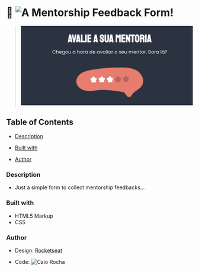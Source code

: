 # 📝 ![A Mentorship Feedback Form!](https://mentorship-form-omega.vercel.app/)

> <img src="./design/mentorship-thumbnail.png" width="560" />

## Table of Contents

  - [Description](#description)
    
  - [Built with](#built-with)

  - [Author](#author)


### Description

- Just a simple form to collect mentorship feedbacks...

### Built with

- HTML5 Markup
- CSS

### Author

- Design: [Rocketseat](https://www.rocketseat.com.br/)
  
- Code: ![Caio Rocha](https://github.com/Invocador)
